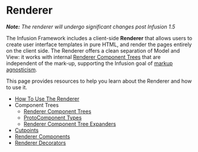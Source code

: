 # Renderer #

_**Note:** The renderer will undergo significant changes post Infusion 1.5_

The Infusion Framework includes a client-side **Renderer** that allows users to create user interface templates in pure HTML, and render the pages entirely on the client side. The Renderer offers a clean separation of Model and View: it works with internal [Renderer Component Trees](RendererComponentTrees.md) that are independent of the mark-up, supporting the Infusion goal of [markup agnosticism](FrameworkConcepts.md).

This page provides resources to help you learn about the Renderer and how to use it.

* [How To Use The Renderer](HowToUseTheRenderer.md)
* Component Trees
    - [Renderer Component Trees](RendererComponentTrees.md)
    - [ProtoComponent Types](ProtoComponentTypes.md)
    - [Renderer Component Tree Expanders](RendererComponentTreeExpanders.md)
* [Cutpoints](Cutpoints.md)
* [Renderer Components](RendererComponents.md)
* [Renderer Decorators](RendererDecorators.md)